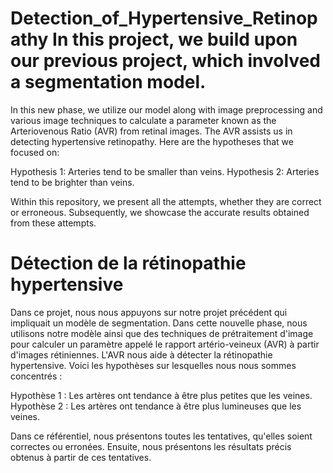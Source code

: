 # Detection_of_Hypertensive_Retinopathy In this project, we build upon our previous project, which involved a segmentation model.
In this new phase, we utilize our model along with image preprocessing and various image techniques to calculate a parameter known as the Arteriovenous Ratio (AVR) from retinal images. 
The AVR assists us in detecting hypertensive retinopathy. Here are the hypotheses that we focused on:

Hypothesis 1: Arteries tend to be smaller than veins.
Hypothesis 2: Arteries tend to be brighter than veins.

Within this repository, we present all the attempts, whether they are correct or erroneous.
Subsequently, we showcase the accurate results obtained from these attempts.


# Détection de la rétinopathie hypertensive
Dans ce projet, nous nous appuyons sur notre projet précédent qui impliquait un modèle de segmentation.
Dans cette nouvelle phase, nous utilisons notre modèle ainsi que des techniques de prétraitement d'image pour calculer un paramètre appelé le rapport artério-veineux (AVR) à partir d'images rétiniennes.
L'AVR nous aide à détecter la rétinopathie hypertensive. Voici les hypothèses sur lesquelles nous nous sommes concentrés :

Hypothèse 1 : Les artères ont tendance à être plus petites que les veines.
Hypothèse 2 : Les artères ont tendance à être plus lumineuses que les veines.

Dans ce référentiel, nous présentons toutes les tentatives, qu'elles soient correctes ou erronées.
Ensuite, nous présentons les résultats précis obtenus à partir de ces tentatives.